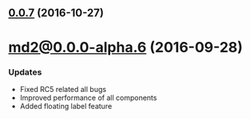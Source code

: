 <a name="0.0.7"></a>
## [0.0.7](https://github.com/dharmeshpipariya/md2/compare/3.1.5...v0.0.7) (2016-10-27)



# md2@0.0.0-alpha.6 (2016-09-28)

### Updates

* Fixed RC5 related all bugs
* Improved performance of all components
* Added floating label feature